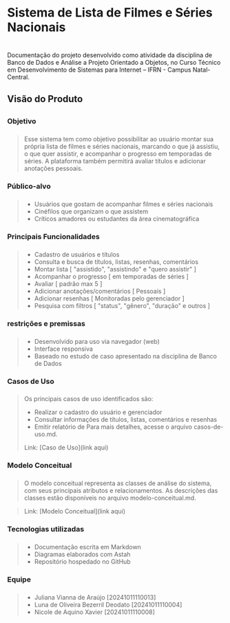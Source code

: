 # **Sistema de Lista de Filmes e Séries Nacionais** <h1>
Documentação do projeto desenvolvido como atividade da disciplina de Banco de Dados e Análise a Projeto Orientado a Objetos, no Curso Técnico em Desenvolvimento de Sistemas para Internet – IFRN - Campus Natal-Central.

## Visão do Produto <h2>

### Objetivo <h3>
>Esse sistema tem como objetivo possibilitar ao usuário montar sua própria lista de filmes e séries nacionais, marcando o que já assistiu, o que quer assistir, e acompanhar o progresso em temporadas de séries. A plataforma também permitirá avaliar títulos e adicionar anotações pessoais.

### Público-alvo <h3>
>- Usuários que gostam de acompanhar filmes e séries nacionais
>- Cinéfilos que organizam o que assistem
>- Críticos amadores ou estudantes da área cinematográfica

### Principais Funcionalidades <h3>
>- Cadastro de usuários e títulos
>- Consulta e busca de títulos, listas, resenhas, comentários
>- Montar lista [ "assistido", "assistindo" e "quero assistir" ]
>- Acompanhar o progresso [ em temporadas de séries ]
>- Avaliar [ padrão max 5 ]
>- Adicionar anotações/comentários [ Pessoais ]
>- Adicionar resenhas [ Monitoradas pelo gerenciador ]
>- Pesquisa com filtros [ "status", "gênero", "duração" e outros ]

### restrições e premissas <h3>
>- Desenvolvido para uso via navegador (web)
>- Interface responsiva
>- Baseado no estudo de caso apresentado na disciplina de Banco de Dados

### Casos de Uso <h3>
>Os principais casos de uso identificados são:
>- Realizar o cadastro do usuário e gerenciador
>- Consultar informações de títulos, listas, comentários e resenhas
>- Emitir relatório de
>Para mais detalhes, acesse o arquivo casos-de-uso.md.
>
>Link: [Caso de Uso](link aqui)

### Modelo Conceitual <h3>
>O modelo conceitual representa as classes de análise do sistema, com seus principais
>atributos e relacionamentos. As descrições das classes estão disponíveis no arquivo modelo-conceitual.md.

>Link: [Modelo Conceitual](link aqui)

### Tecnologias utilizadas <h3>
>- Documentação escrita em Markdown
>- Diagramas elaborados com Astah
>- Repositório hospedado no GitHub




### Equipe <h3>
>- Juliana Vianna de Araújo [20241011110013]
>- Luna de Oliveira Bezerril Deodato [20241011110004]
>- Nicole de Aquino Xavier [20241011110008]
